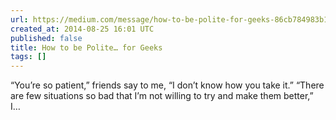 ```yaml
---
url: https://medium.com/message/how-to-be-polite-for-geeks-86cb784983b1
created_at: 2014-08-25 16:01 UTC
published: false
title: How to be Polite… for Geeks
tags: []
---
```


“You’re so patient,” friends say to me, “I don’t know how you take it.”
“There are few situations so bad that I’m not willing to try and make them better,” I…
